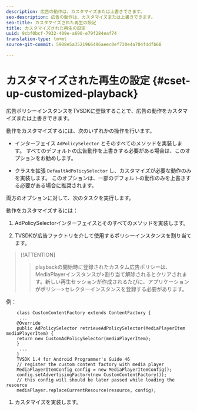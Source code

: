 ```yaml
---
description: 広告の動作は、カスタマイズまたは上書きできます。
seo-description: 広告の動作は、カスタマイズまたは上書きできます。
seo-title: カスタマイズされた再生の設定
title: カスタマイズされた再生の設定
uuid: 9cbf0bcf-7932-409e-a690-e79f284eaf74
translation-type: tm+mt
source-git-commit: 5908e5a3521966496aeec0ef730e4a704fddfb68

---
```



# カスタマイズされた再生の設定 {#cset-up-customized-playback}

広告ポリシーインスタンスをTVSDKに登録することで、広告の動作をカスタマイズまたは上書きできます。

動作をカスタマイズするには、次のいずれかの操作を行います。

* インターフェイス `AdPolicySelector` とそのすべてのメソッドを実装します。
すべてのデフォルトの広告動作を上書きする必要がある場合は、このオプションをお勧めします。

* クラスを拡張 `DefaultAdPolicySelector` し、カスタマイズが必要な動作のみを実装します。
このオプションは、一部のデフォルトの動作のみを上書きする必要がある場合に推奨されます。

両方のオプションに対して、次のタスクを実行します。

動作をカスタマイズするには：

1. AdPolicySelectorインターフェイスとそのすべてのメソッドを実装します。

1. TVSDKが広告ファクトリを介して使用するポリシーインスタンスを割り当てます。

>[!ATTENTION]
>
>>playbackの開始時に登録されたカスタム広告ポリシーは、MediaPlayerインスタンスが>割り当て解除されるとクリアされます。新しい再生セッションが作成されるたびに、アプリケーションがポリシー>セレクターインスタンスを登録する必要があります。

例：

```
    class CustomContentFactory extends ContentFactory {
     ...
    @Override
    public AdPolicySelector retrieveAdPolicySelector(MediaPlayerItem mediaPlayerItem) {
    return new CustomAdPolicySelector(mediaPlayerItem);
    }
     ...
    }
    TVSDK 1.4 for Android Programmer's Guide 46
    // register the custom content factory with media player
    MediaPlayerItemConfig config = new MediaPlayerItemConfig();
    config.setAdvertisingFactory(new CustomContentFactory());
    // this config will should be later passed while loading the resource
    mediaPlayer.replaceCurrentResource(resource, config);
```

1. カスタマイズを実装します。